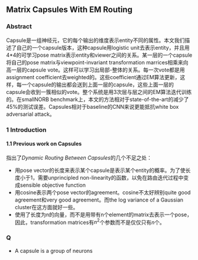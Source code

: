 ## Matrix Capsules With EM Routing

### Abstract

Capsule是一组神经元，它的每个输出的维度表示entity不同的属性。本文我们描述了自己的一个capsule版本，这种capsule用logistic unit去表示entity，并且用4*4的可学习pose matrix表示entity和viewer之间的关系。某一层的一个capsule将自己的pose matrix与viewpoint-invariant transformation marrices相乘来向高一层的capsule vote。这样可以学习出局部-整体的关系。每一次vote都是用assignment coefficient去weighted的。这些coefficient通过EM算法更新，这样，每一个capsule的输出都会送到上面一层的capsule，这些上面一层的capsule会收到一簇相似的vote。整个系统是用3次层与层之间的EM算法迭代训练的。在smallNORB benchmark上，本文的方法相对于state-of-the-art的减少了45%的测试误差。Capsules相对于baseline的CNN来说更能抵抗white box adversarial attack。

### 1 Introduction

#### 1.1 Previous work on Capsules

指出了*Dynamic Routing Between Capsules*的几个不足之处：

- 用pose vector的长度来表示某个capsule是表示某个entity的概率。为了使长度小于1，需要unprincipled non-linearity的函数，以免在路由迭代过程中变成sensible objective function
- 用cosine表示两个pose vector的agreement。cosine不太好辨别quite good agreement和very good agreement。而the log variance of a Gaussian cluster在这方面就好一些。
- 使用了长度为n的向量，而不是用带有n个element的matrix去表示一个pose，因此，transformation matrices有$n^2$个参数而不是仅仅只有$n$个。

### Q

- A capsule is a group of neurons
